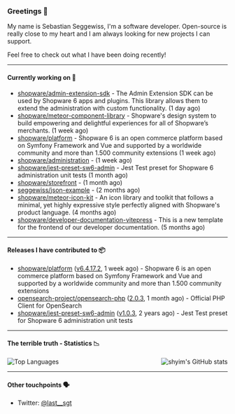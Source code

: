 ### Greetings 👋

My name is Sebastian Seggewiss, I'm a software developer.
Open-source is really close to my heart and I am always looking for new projects I can support.

Feel free to check out what I have been doing recently!

---

#### Currently working on 💪

- [shopware/admin-extension-sdk](https://github.com/shopware/admin-extension-sdk) - The Admin Extension SDK can be used by Shopware 6 apps and plugins. This library allows them to extend the administration with custom functionality. (1 day ago)
- [shopware/meteor-component-library](https://github.com/shopware/meteor-component-library) - Shopware&#39;s design system to build empowering and delightful experiences for all of Shopware’s merchants. (1 week ago)
- [shopware/platform](https://github.com/shopware/platform) - Shopware 6 is an open commerce platform based on Symfony Framework and Vue and supported by a worldwide community and more than 1.500 community extensions (1 week ago)
- [shopware/administration](https://github.com/shopware/administration) -  (1 week ago)
- [shopware/jest-preset-sw6-admin](https://github.com/shopware/jest-preset-sw6-admin) - Jest Test preset for Shopware 6 administration unit tests (1 month ago)
- [shopware/storefront](https://github.com/shopware/storefront) -  (1 month ago)
- [seggewiss/json-example](https://github.com/seggewiss/json-example) -  (2 months ago)
- [shopware/meteor-icon-kit](https://github.com/shopware/meteor-icon-kit) - An icon library and toolkit that follows a minimal, yet highly expressive style perfectly aligned with Shopware&#39;s product language. (4 months ago)
- [shopware/developer-documentation-vitepress](https://github.com/shopware/developer-documentation-vitepress) - This is a new template for the frontend of our developer documentation. (5 months ago)

---

#### Releases I have contributed to 📦

- [shopware/platform](https://github.com/shopware/platform) ([v6.4.17.2](https://github.com/shopware/platform/releases/tag/v6.4.17.2), 1 week ago) - Shopware 6 is an open commerce platform based on Symfony Framework and Vue and supported by a worldwide community and more than 1.500 community extensions
- [opensearch-project/opensearch-php](https://github.com/opensearch-project/opensearch-php) ([2.0.3](https://github.com/opensearch-project/opensearch-php/releases/tag/2.0.3), 1 month ago) - Official PHP Client for OpenSearch
- [shopware/jest-preset-sw6-admin](https://github.com/shopware/jest-preset-sw6-admin) ([v1.0.3](https://github.com/shopware/jest-preset-sw6-admin/releases/tag/v1.0.3), 2 years ago) - Jest Test preset for Shopware 6 administration unit tests

---

#### The terrible truth - Statistics 📉

<img align="right" alt="shyim's GitHub stats" src="https://github-readme-stats.vercel.app/api?username=seggewiss&count_private=1&show_icons=true&" />

![Top Languages](https://github-readme-stats.vercel.app/api/top-langs/?username=seggewiss)

---

#### Other touchpoints 🗣

- Twitter: [@last__sgt](https://twitter.com/last__sgt)
